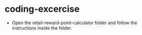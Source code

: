 # coding-excercise
- Open the retail-reward-point-calculator folder and follow the instructions inside the folder.
